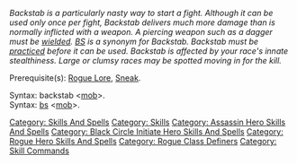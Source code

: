 *Backstab is a particularly nasty way to start a fight. Although it can
be used only once per fight, Backstab delivers much more damage than is
normally inflicted with a weapon. A piercing weapon such as a dagger
must be [wielded](Wield.md "wikilink"). [BS](BS.md "wikilink") is a
synonym for Backstab. Backstab must be
[practiced](Practice.md "wikilink") before it can be used. Backstab is
affected by your race's innate stealthiness. Large or clumsy races may
be spotted moving in for the kill.*

Prerequisite(s): [Rogue Lore](Rogue_Lore.md "wikilink"),
[Sneak](Sneak.md "wikilink").

Syntax: backstab \<[mob](:Category:_Mobs.md "wikilink")\>.  
Syntax: [bs](BS.md "wikilink")
\<[mob](:Category:_Mobs.md "wikilink")\>.  

[Category: Skills And Spells](Category:_Skills_And_Spells "wikilink")
[Category: Skills](Category:_Skills "wikilink") [Category: Assassin Hero
Skills And Spells](Category:_Assassin_Hero_Skills_And_Spells "wikilink")
[Category: Black Circle Initiate Hero Skills And
Spells](Category:_Black_Circle_Initiate_Hero_Skills_And_Spells "wikilink")
[Category: Rogue Hero Skills And
Spells](Category:_Rogue_Hero_Skills_And_Spells "wikilink") [Category:
Rogue Class Definers](Category:_Rogue_Class_Definers "wikilink")
[Category: Skill Commands](Category:_Skill_Commands "wikilink")
